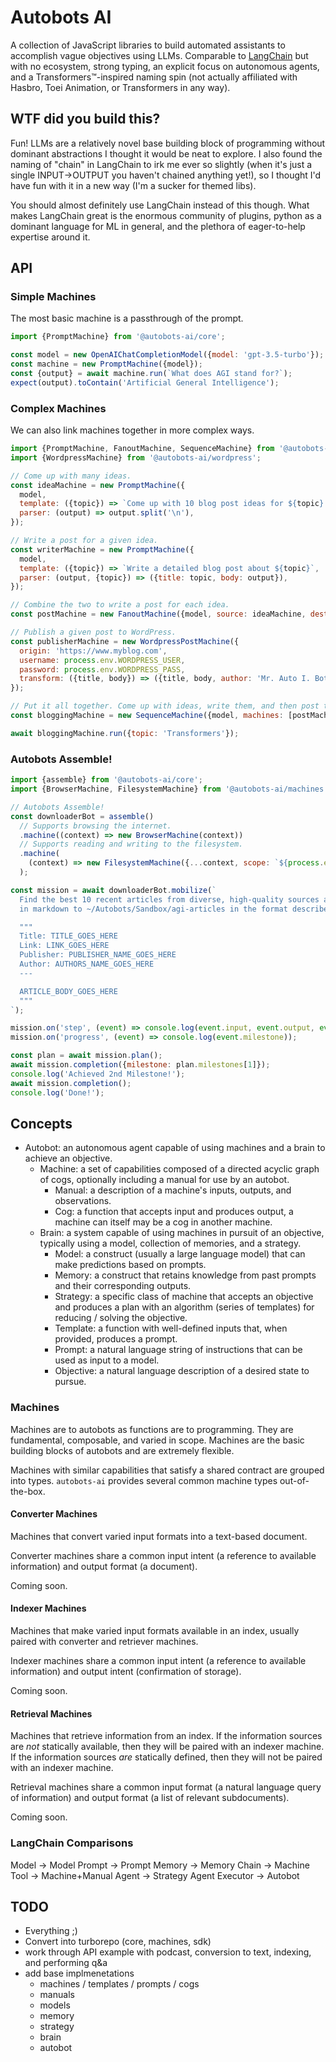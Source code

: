 # Autobots AI

A collection of JavaScript libraries to build automated assistants to accomplish vague objectives using LLMs. Comparable to [LangChain](https://python.langchain.com/docs/get_started/introduction.html) but with no ecosystem, strong typing, an explicit focus on autonomous agents, and a Transformers™-inspired naming spin (not actually affiliated with Hasbro, Toei Animation, or Transformers in any way).

## WTF did you build this?

Fun! LLMs are a relatively novel base building block of programming without dominant abstractions I thought it would be neat to explore. I also found the naming of "chain" in LangChain to irk me ever so slightly (when it's just a single INPUT->OUTPUT you haven't chained anything yet!), so I thought I'd have fun with it in a new way (I'm a sucker for themed libs).

You should almost definitely use LangChain instead of this though. What makes LangChain great is the enormous community of plugins, python as a dominant language for ML in general, and the plethora of eager-to-help expertise around it.

## API

### Simple Machines

The most basic machine is a passthrough of the prompt.

```js
import {PromptMachine} from '@autobots-ai/core';

const model = new OpenAIChatCompletionModel({model: 'gpt-3.5-turbo'});
const machine = new PromptMachine({model});
const {output} = await machine.run(`What does AGI stand for?`);
expect(output).toContain('Artificial General Intelligence');
```

### Complex Machines

We can also link machines together in more complex ways.

```js
import {PromptMachine, FanoutMachine, SequenceMachine} from '@autobots-ai/core';
import {WordpressMachine} from '@autobots-ai/wordpress';

// Come up with many ideas.
const ideaMachine = new PromptMachine({
  model,
  template: ({topic}) => `Come up with 10 blog post ideas for ${topic} separated by newlines`,
  parser: (output) => output.split('\n'),
});

// Write a post for a given idea.
const writerMachine = new PromptMachine({
  model,
  template: ({topic}) => `Write a detailed blog post about ${topic}`,
  parser: (output, {topic}) => ({title: topic, body: output}),
});

// Combine the two to write a post for each idea.
const postMachine = new FanoutMachine({model, source: ideaMachine, destination: writerMachine});

// Publish a given post to WordPress.
const publisherMachine = new WordpressPostMachine({
  origin: 'https://www.myblog.com',
  username: process.env.WORDPRESS_USER,
  password: process.env.WORDPRESS_PASS,
  transform: ({title, body}) => ({title, body, author: 'Mr. Auto I. Bot', status: 'draft'}),
});

// Put it all together. Come up with ideas, write them, and then post them.
const bloggingMachine = new SequenceMachine({model, machines: [postMachine, publisherMachine]});

await bloggingMachine.run({topic: 'Transformers'});
```

### Autobots Assemble!

```js
import {assemble} from '@autobots-ai/core';
import {BrowserMachine, FilesystemMachine} from '@autobots-ai/machines';

// Autobots Assemble!
const downloaderBot = assemble()
  // Supports browsing the internet.
  .machine((context) => new BrowserMachine(context))
  // Supports reading and writing to the filesystem.
  .machine(
    (context) => new FilesystemMachine({...context, scope: `${process.env.HOME}/Autobots/Sandbox`})
  );

const mission = await downloaderBot.mobilize(`
  Find the best 10 recent articles from diverse, high-quality sources about AGI and save them
  in markdown to ~/Autobots/Sandbox/agi-articles in the format described in """ below.

  """
  Title: TITLE_GOES_HERE
  Link: LINK_GOES_HERE
  Publisher: PUBLISHER_NAME_GOES_HERE
  Author: AUTHORS_NAME_GOES_HERE
  ---

  ARTICLE_BODY_GOES_HERE
  """
`);

mission.on('step', (event) => console.log(event.input, event.output, event.machine));
mission.on('progress', (event) => console.log(event.milestone));

const plan = await mission.plan();
await mission.completion({milestone: plan.milestones[1]});
console.log('Achieved 2nd Milestone!');
await mission.completion();
console.log('Done!');
```

## Concepts

- Autobot: an autonomous agent capable of using machines and a brain to achieve an objective.
  - Machine: a set of capabilities composed of a directed acyclic graph of cogs, optionally including a manual for use by an autobot.
    - Manual: a description of a machine's inputs, outputs, and observations.
    - Cog: a function that accepts input and produces output, a machine can itself may be a cog in another machine.
  - Brain: a system capable of using machines in pursuit of an objective, typically using a model, collection of memories, and a strategy.
    - Model: a construct (usually a large language model) that can make predictions based on prompts.
    - Memory: a construct that retains knowledge from past prompts and their corresponding outputs.
    - Strategy: a specific class of machine that accepts an objective and produces a plan with an algorithm (series of templates) for reducing / solving the objective.
    - Template: a function with well-defined inputs that, when provided, produces a prompt.
    - Prompt: a natural language string of instructions that can be used as input to a model.
    - Objective: a natural language description of a desired state to pursue.

### Machines

Machines are to autobots as functions are to programming. They are fundamental, composable, and varied in scope. Machines are the basic building blocks of autobots and are extremely flexible.

Machines with similar capabilities that satisfy a shared contract are grouped into types. `autobots-ai` provides several common machine types out-of-the-box.

#### Converter Machines

Machines that convert varied input formats into a text-based document.

Converter machines share a common input intent (a reference to available information) and output format (a document).

Coming soon.

#### Indexer Machines

Machines that make varied input formats available in an index, usually paired with converter and retriever machines.

Indexer machines share a common input intent (a reference to available information) and output intent (confirmation of storage).

Coming soon.

#### Retrieval Machines

Machines that retrieve information from an index. If the information sources are _not_ statically available, then they will be paired with an indexer machine. If the information sources _are_ statically defined, then they will not be paired with an indexer machine.

Retrieval machines share a common input format (a natural language query of information) and output format (a list of relevant subdocuments).

Coming soon.

### LangChain Comparisons

Model -> Model
Prompt -> Prompt
Memory -> Memory
Chain -> Machine
Tool -> Machine+Manual
Agent -> Strategy
Agent Executor -> Autobot

## TODO

- Everything ;)
- Convert into turborepo (core, machines, sdk)
- work through API example with podcast, conversion to text, indexing, and performing q&a
- add base implmenetations
  - machines / templates / prompts / cogs
  - manuals
  - models
  - memory
  - strategy
  - brain
  - autobot
